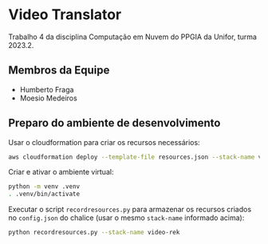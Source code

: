 # Video Translator

Trabalho 4 da disciplina Computação em Nuvem do PPGIA da Unifor, turma 2023.2.

## Membros da Equipe

- Humberto Fraga
- Moesio Medeiros

## Preparo do ambiente de desenvolvimento

Usar o cloudformation para criar os recursos necessários:

```bash
aws cloudformation deploy --template-file resources.json --stack-name video-rek --capabilities CAPABILITY_IAM
```

Criar e ativar o ambiente virtual:

```bash
python -m venv .venv
. .venv/bin/activate
```

Executar o script `recordresources.py` para armazenar os recursos criados no `config.json` do chalice (usar o mesmo 
`stack-name` informado acima):

```bash
python recordresources.py --stack-name video-rek
```


